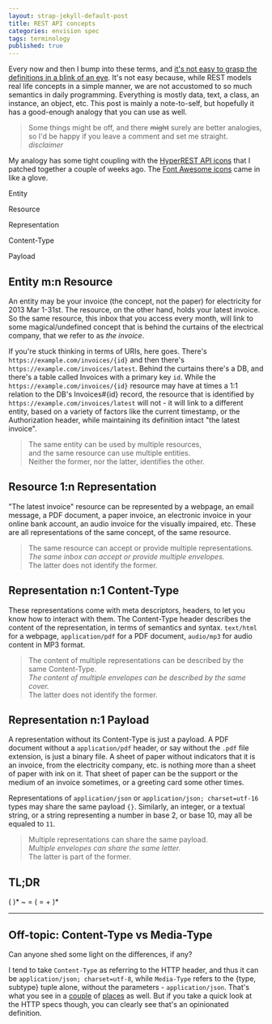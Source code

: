 ```yaml
---
layout: strap-jekyll-default-post
title: REST API concepts
categories: envision spec
tags: terminology
published: true
---
```


Every now and then I bump into these terms, and [it's not easy to grasp the definitions in a blink of an eye](https://groups.google.com/forum/#!topic/api-craft/ahxTncZZn2I). It's not easy because, while REST models real life concepts in a simple manner, we are not accustomed to so much semantics in daily programming. Everything is mostly data, text, a class, an instance, an object, etc. This post is mainly a note-to-self, but hopefully it has a good-enough analogy that you can use as well.

> Some things might be off, and there <s>might</s> surely are better analogies, so I'd be happy if you leave a comment and set me straight. *disclaimer*

My analogy has some tight <i class="icon-rest-coupling"> </i> coupling with the [HyperREST API icons](http://andreineculau.github.com/hyperrest-api-icons/) that I patched together a couple of weeks ago. The [Font Awesome icons](http://fortawesome.github.com/Font-Awesome/) came in like a glove.

<i class="icon-api-entity"> </i> Entity

<i class="icon-api-resource"> </i> Resource

<i class="icon-api-representation"> </i> Representation

<i class="icon-http-content-type"> </i> Content-Type

<i class="icon-api-payload"> </i> Payload

## Entity m:n Resource

An <i class="icon-api-entity"> </i> entity may be your invoice (the concept, not the paper) for electricity for 2013 Mar 1-31st. The <i class="icon-api-resource"> </i> resource, on the other hand, holds your latest invoice. So the same resource, this inbox that you access every month, will link to some magical/undefined concept that is behind the curtains of the electrical company, that we refer to as *the invoice*.

If you're stuck thinking in terms of URIs, here goes. There's `https://example.com/invoices/{id}` and then there's `https://example.com/invoices/latest`. Behind the curtains there's a DB, and there's a table called Invoices with a primary key `id`. While the `https://example.com/invoices/{id}` resource may have at times a 1:1 relation to the DB's Invoices\#{id} record, the resource that is identified by `https://example.com/invoices/latest` will not - it will link to a different entity, based on a variety of factors like the current timestamp, or the Authorization header, while maintaining its definition intact "the latest invoice".

> The same <i class="icon-api-entity"> </i> entity can be used by multiple <i class="icon-api-resource"> </i> resources,  
and the same <i class="icon-api-resource"> </i> resource can use multiple <i class="icon-api-entity"> </i> entities.  
Neither the former, nor the latter, identifies the other.

## Resource 1:n Representation

"The latest invoice" <i class="icon-api-resource"> </i> resource can be represented by a webpage, an email message, a PDF document, a paper invoice, an electronic invoice in your online bank account, an audio invoice for the visually impaired, etc. These are all <i class="icon-api-representation"> </i> representations of the same concept, of the same resource.

> The same <i class="icon-api-resource"> </i> resource can accept or provide multiple <i class="icon-api-representation"> </i> representations.  
*The same <i class="icon-api-resource"> </i> inbox can accept or provide multiple <i class="icon-api-representation"> </i> envelopes.*  
The latter does not identify the former.

## Representation n:1 Content-Type

These <i class="icon-api-representation"> </i> representations come with meta descriptors, <i class="icon-http-header"> </i> headers, to let you know how to interact with them. The <i class="icon-http-content-type"> </i> Content-Type header describes the content of the <i class="icon-api-representation"> </i> representation, in terms of semantics and syntax. `text/html` for a webpage, `application/pdf` for a PDF document, `audio/mp3` for audio content in MP3 format.

> The content of multiple <i class="icon-api-representation"> </i> representations can be described by the same <i class="icon-http-content-type"> </i> Content-Type.  
*The content of multiple <i class="icon-api-representation"> </i> envelopes can be described by the same <i class="icon-http-content-type"> </i> cover.*  
The latter does not identify the former.

## Representation n:1 Payload

A <i class="icon-api-representation"> </i> representation without its <i class="icon-http-content-type"> </i> Content-Type is just a <i class="icon-api-payload"> </i> payload. A PDF document without a `application/pdf` <i class="icon-http-header"> </i> header, or say without the `.pdf` file extension, is just a binary file. A sheet of paper without indicators that it is an invoice, from the electricity company, etc. is nothing more than a sheet of paper with ink on it. That sheet of paper can be the support or the medium of an invoice sometimes, or a greeting card some other times.

<i class="icon-api-representation"> </i> Representations of `application/json` or `application/json; charset=utf-16` types may share the same payload `{}`. Similarly, an integer, or a textual string, or a string representing a number in base 2, or base 10, may all be equaled to `11`.

> Multiple <i class="icon-api-representation"> </i> representations can share the same <i class="icon-api-payload"> </i> payload.  
*Multiple <i class="icon-api-representation"> </i> envelopes can share the same <i class="icon-api-payload"> </i> letter.*  
The latter is part of the former.

## TL;DR

(<i class="icon-api-entity"> </i>)\* ~ <i class="icon-api-resource"> </i> = (<i class="icon-api-representation"> </i> = <i class="icon-http-content-type"> </i> + <i class="icon-api-payload"> </i>)\*

---

## Off-topic: Content-Type vs Media-Type

Can anyone shed some light on the differences, if any?

I tend to take `Content-Type` as referring to the HTTP header, and thus it can be `application/json; charset=utf-8`, while `Media-Type` refers to the {type, subtype} tuple alone, without the parameters - `application/json`. That's what you see in a [couple](http://msdn.microsoft.com/en-us/library/system.net.mime.contenttype.mediatype.aspx) of [places](http://restlet.org/learn/javadocs/2.1/gwt/engine/org/restlet/client/engine/header/ContentType.html) as well. But if you take a quick look at the HTTP specs though, you can clearly see that's an opinionated definition.
